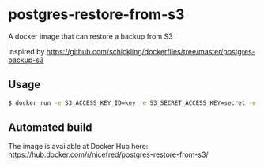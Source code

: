 # postgres-restore-from-s3

A docker image that can restore a backup from S3

Inspired by 
https://github.com/schickling/dockerfiles/tree/master/postgres-backup-s3 

## Usage

```sh
$ docker run -e S3_ACCESS_KEY_ID=key -e S3_SECRET_ACCESS_KEY=secret -e S3_BUCKET=my-bucket -e S3_PATH_TO_BACKUP=backups/mybackup.sql.gz -e POSTGRES_DATABASE=dbname -e POSTGRES_USER=user -e POSTGRES_PASSWORD=password -e POSTGRES_HOST=linked_db --link db_container:linked_db nicefred/postgres-restore-from-s3
```

## Automated build 

The image is available at Docker Hub here: https://hub.docker.com/r/nicefred/postgres-restore-from-s3/
